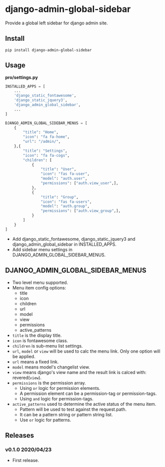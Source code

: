 # django-admin-global-sidebar

Provide a global left sidebar for django admin site.

## Install

```shell
pip install django-admin-global-sidebar
```

## Usage

**pro/settings.py**

```python
INSTALLED_APPS = [
    ...
    'django_static_fontawesome',
    'django_static_jquery3',
    'django_admin_global_sidebar',
    ...
]

DJANGO_ADMIN_GLOBAL_SIDEBAR_MENUS = [
    {
        "title": "Home",
        "icon": "fa fa-home",
        "url": "/admin/",
    },{
        "title": "Settings",
        "icon": "fa fa-cogs",
        "children": [
            {
                "title": "User",
                "icon": "fas fa-user",
                "model": "auth.user",
                "permissions": ["auth.view_user",],
            },
            {
                "title": "Group",
                "icon": "fas fa-users",
                "model": "auth.group",
                "permissions": ["auth.view_group",],
            }
        ]
    }
]
```

- Add django_static_fontawesome, django_static_jquery3 and django_admin_global_sidebar in INSTALLED_APPS.
- Add sidebar menu settings in DJANGO_ADMIN_GLOBAL_SIDEBAR_MENUS.

## DJANGO_ADMIN_GLOBAL_SIDEBAR_MENUS

- Two level menu supported.
- Menu item config options:
    - title
    - icon
    - children
    - url
    - model
    - view
    - permissions
    - active_patterns
- `title` is the display title.
- `icon` is fontawesome class.
- `children` is sub-menu list settings.
- `url`, `model` or `view` will be used to calc the menu link. Only one option will be applied.
- `url` means a fixed link.
- `model` means model's changelist view.
- `view` means django's view name and the result link is calced with: revered(`view`).
- `permissions` is the permission array.
    - Using `or` logic for permission elements.
    - A permission element can be a permission-tag or permission-tags.
    - Using `and` logic for permission-tags.
- `active_patterns` used to determine the active status of the menu item.
    - Pattern will be used to test against the request.path.
    - It can be a pattern string or pattern string list.
    - Use `or` logic for patterns.

## Releases

### v0.1.0 2020/04/23

- First release.